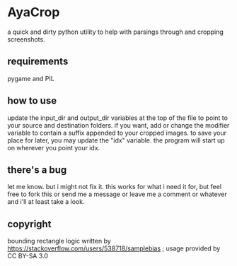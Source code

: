 # AyaCrop
a quick and dirty python utility to help with parsings through and cropping screenshots.

## requirements
pygame and PIL

## how to use
update the input_dir and output_dir variables at the top of the file to point to your source and destination folders.
if you want, add or change the modifier variable to contain a suffix appended to your cropped images.
to save your place for later, you may update the "idx" variable. the program will start up on wherever you point your idx.

## there's a bug
let me know. but i might not fix it. 
this works for what i need it for, but feel free to fork this or send me a message or leave me a comment or whatever and i'll at least take a look.

## copyright
bounding rectangle logic written by https://stackoverflow.com/users/538718/samplebias 
; usage provided by CC BY-SA 3.0
